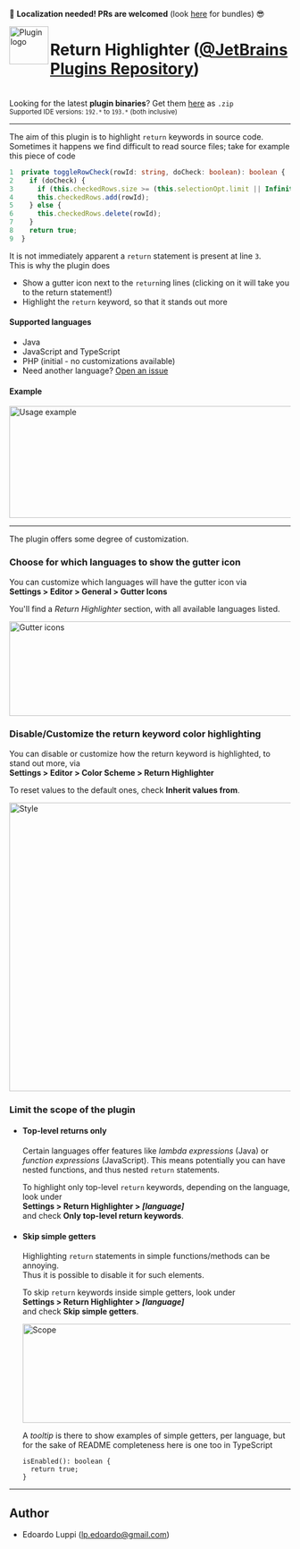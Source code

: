 :bell: <strong>Localization needed! PRs are welcomed</strong> (look [here][4] for bundles) :sunglasses:  

<img align="left" width="70" height="68" src="https://raw.githubusercontent.com/lppedd/idea-return-highlighter/master/images/return-highlighter-logo.png" alt="Plugin logo">

# Return Highlighter ([@JetBrains Plugins Repository][1])

<br>Looking for the latest **plugin binaries**? Get them [here][3] as `.zip`  
<small>Supported IDE versions: `192.*` to `193.*` (both inclusive)</small> 

-----

The aim of this plugin is to highlight `return` keywords in source code.  
Sometimes it happens we find difficult to read source files; take for example this piece of code

```typescript
1  private toggleRowCheck(rowId: string, doCheck: boolean): boolean {
2    if (doCheck) {
3      if (this.checkedRows.size >= (this.selectionOpt.limit || Infinity)) return false;
4      this.checkedRows.add(rowId);
5    } else {
6      this.checkedRows.delete(rowId);
7    }
8    return true;
9  }
```

It is not immediately apparent a `return` statement is present at line `3`.  
This is why the plugin does

 - Show a gutter icon next to the `return`ing lines (clicking on it will take you to the return statement!)
 - Highlight the `return` keyword, so that it stands out more

#### Supported languages

 - Java
 - JavaScript and TypeScript
 - PHP (initial - no customizations available)
 - Need another language? [Open an issue][2]
  
#### Example

<img width="845" height="200" src="https://raw.githubusercontent.com/lppedd/idea-return-highlighter/master/images/usage-example.png" alt="Usage example">
  
-----

The plugin offers some degree of customization.

### Choose for which languages to show the gutter icon

You can customize which languages will have the gutter icon via  
**Settings > Editor > General > Gutter Icons**

You'll find a _Return Highlighter_ section, with all available languages listed.

<img width="845" height="169" src="https://raw.githubusercontent.com/lppedd/idea-return-highlighter/master/images/gutter-icons.png" alt="Gutter icons">

### Disable/Customize the return keyword color highlighting

You can disable or customize how the return keyword is highlighted, to stand out more, via  
**Settings > Editor > Color Scheme > Return Highlighter**

To reset values to the default ones, check **Inherit values from**.

<img width="845" height="516" src="https://raw.githubusercontent.com/lppedd/idea-return-highlighter/master/images/style.png" alt="Style">

### Limit the scope of the plugin

- #### Top-level returns only
  Certain languages offer features like _lambda expressions_ (Java) or _function expressions_ (JavaScript).
  This means potentially you can have nested functions, and thus nested `return` statements.

  To highlight only top-level `return` keywords, depending on the language, look under  
  **Settings > Return Highlighter > *[language]***  
  and check **Only top-level return keywords**.

- #### Skip simple getters
  Highlighting `return` statements in simple functions/methods can be annoying.  
  Thus it is possible to disable it for such elements.

  To skip `return` keywords inside simple getters, look under  
  **Settings > Return Highlighter > *[language]***  
  and check **Skip simple getters**.
  
  <img width="845" height="177" src="https://raw.githubusercontent.com/lppedd/idea-return-highlighter/master/images/scope.png" alt="Scope">

  A _tooltip_ is there to show examples of simple getters, per language, but for the sake of README completeness
  here is one too in TypeScript
  
  ```
  isEnabled(): boolean {
    return true;
  }
  ```

-----

## Author

 - Edoardo Luppi (<lp.edoardo@gmail.com>)

[1]: https://plugins.jetbrains.com/plugin/13303-return-highlighter
[2]: https://github.com/lppedd/idea-return-highlighter/issues/new?assignees=lppedd&labels=enhancement%2C+language&template=language-support.md&title=Language+support%3A+%5BLANGUAGE%5D
[3]: https://github.com/lppedd/idea-return-highlighter/releases
[4]: https://github.com/lppedd/idea-return-highlighter/tree/master/src/main/resources/messages
